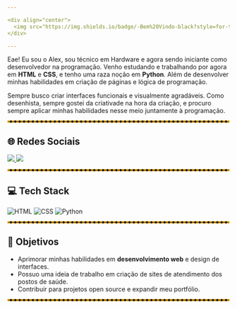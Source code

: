 ```yaml
---

<div align="center">
  <img src="https://img.shields.io/badge/-Bem%20Vindo-black?style=for-the-badge&">
</div>

---
```



Eae! Eu sou o Alex, sou técnico em Hardware e agora sendo iniciante como desenvolvedor na programação. Venho estudando e trabalhando por agora em **HTML** e **CSS**, e tenho uma raza noção em **Python**. Além de desenvolver minhas habilidades em criação de páginas e lógica de programação.

Sempre busco criar interfaces funcionais e visualmente agradáveis. Como desenhista, sempre gostei da criativade na hora da criação, e procuro sempre aplicar minhas habilidades nesse meio juntamente à programação.

<hr style="border: 2px dashed #f2a900;">

## 🌐 Redes Sociais
<div align="left">
  <a href="https://www.instagram.com/alekfumasa_/" target="_blank">
    <img src="https://img.shields.io/badge/Instagram-E4405F?style=for-the-badge&logo=instagram&logoColor=white">
  </a>
  <a href="https://github.com/seu-usuario" target="_blank">
    <img src="https://img.shields.io/badge/GitHub-181717?style=for-the-badge&logo=github&logoColor=white">
  </a>
</div>

<hr style="border: 2px dashed #f2a900;">

## 💻 Tech Stack
![HTML](https://img.shields.io/badge/HTML-E34F26?style=for-the-badge&logo=html5&logoColor=white)
![CSS](https://img.shields.io/badge/CSS-1572B6?style=for-the-badge&logo=css3&logoColor=white)
![Python](https://img.shields.io/badge/Python-3776AB?style=for-the-badge&logo=python&logoColor=white)


<hr style="border: 2px dashed #f2a900;">

## 🎯 Objetivos
- Aprimorar minhas habilidades em **desenvolvimento web** e design de interfaces.  
- Possuo uma ideia de trabalho em criação de sites de atendimento dos postos de saúde.
- Contribuir para projetos open source e expandir meu portfólio.  

<hr style="border: 2px dashed #f2a900;">




